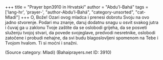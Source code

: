 +++
title = "Prayer bpn3910 in Hrvatski"
author = "Abdu'l-Bahá"
tags = ['lang-hr', 'prayer-', "author-Abdu'l-Bahá", "category-unsorted", "cat-Mladi"]
+++
O, Bože! Ozari ovog mladca i prenesi dobrotu Svoju na ovo jadno stvorenje. Podari mu znanje, daruj dodatnu snagu u osvit svakog jutra i čuvaj ga u zaklonu Tvoje zaštite da se oslobodi grijeha, da se posveti služenju tvojoj stvari, da povede svojeglave, predvodi nesretnike, oslobodi zatočene i probudi nehajne, da svi budu blagoslovljeni spomenom na Tebe i Tvojom hvalom. Ti si moćni i snažni.

(Source category: Mladi)
(Bahaiprayers.net ID: 3910)
